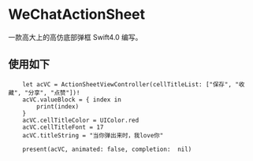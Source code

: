 # WeChatActionSheet
一款高大上的高仿底部弹框 Swift4.0 编写。

## 使用如下


        let acVC = ActionSheetViewController(cellTitleList: ["保存", "收藏", "分享", "点赞"])!
        acVC.valueBlock = { index in
            print(index)
        }
        acVC.cellTitleColor = UIColor.red
        acVC.cellTitleFont = 17
        acVC.titleString = "当你弹出来时，我love你"
        
        present(acVC, animated: false, completion:  nil)

